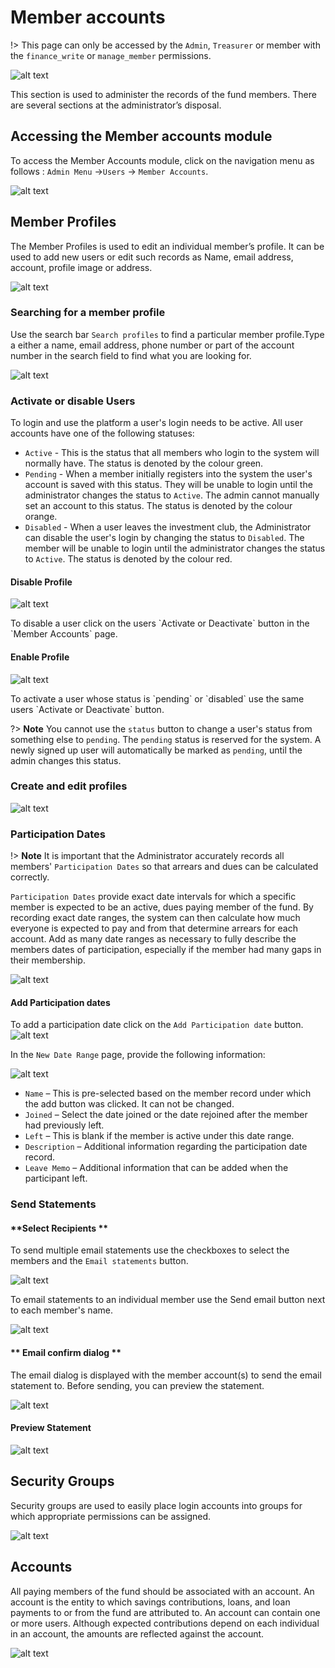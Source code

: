 # Member accounts
!> This page can only be accessed by the `Admin`, `Treasurer` or member with the `finance_write` or `manage_member` permissions.

![alt text](../images/9.0_Members_Banner.png ":size=x100 Member Accounts banner")

This section is used to administer the records of the fund members. There are several sections at the administrator’s disposal.

## Accessing the Member accounts module

To access the Member Accounts module, click on the navigation menu as follows : `Admin Menu` ->`Users` -> `Member Accounts`.


![alt text](../images/9.1_Members_Menu.png ":size=x150 Member Accounts menu")


## Member Profiles
The Member Profiles is used to edit an individual member’s profile. It can be used to add new users or edit such records as Name, email address, account, profile image or address.

![alt text](../images/9.1_Member_Profiles.png ":size=x300 Member profiles")

### Searching for a member profile

Use the search bar `Search profiles` to find a particular member profile.Type a either a name, email address, phone number or part of the account number in the search field to find what you are looking for.

![alt text](../images/9.1_Profiles_Search.png ":size=x300 Member profiles search")


### Activate or disable Users
To login and use the platform a user's login needs to be active. All user accounts have one of the following statuses:

  - `Active` - This is the status that all members who login to the system will normally have. The status is denoted by the colour green.
  - `Pending` - When a member initially registers into the system the user's account is saved with this status. They will be unable to login until the administrator changes the status to `Active`. The admin cannot manually set an account to this status. The status is denoted by the colour orange.
  - `Disabled` - When a user leaves the investment club, the Administrator can disable the user's login by changing the status to `Disabled`. The member will be unable to login until the administrator changes the status to `Active`. The status is denoted by the colour red.
  
<!-- tabs:start -->
#### **Disable Profile**
![alt text](../images/9.1.2_Disable_Active_Profiles.png ":size=x200 Disable profile")
<div>
To disable a user click on the  users `Activate or Deactivate` button in the `Member Accounts` page. 
</div>

#### **Enable Profile**
![alt text](../images/9.1.3_Enable_Disabled_Profile.png ":size=x200 Enable profile") 
<div>
To activate a user whose status is `pending` or `disabled` use the same users `Activate or Deactivate` button.
</div>
<!-- tabs:end -->

?> **Note** You cannot use the `status` button to change a user's status from something else to `pending`. The `pending` status is reserved for the system. A newly signed up user will automatically be marked as `pending`, until the admin changes this status. 

### Create and edit profiles
![alt text](../images/9.2_New_Profile.png "New profile page")

### Participation Dates
!> **Note** It is important that the Administrator accurately records all members' `Participation Dates` so that arrears and dues can be calculated correctly.

`Participation Dates` provide exact date intervals for which a specific member is expected to be an active, dues paying member of the fund. By recording exact date ranges, the system can then calculate how much everyone is expected to pay and from that determine arrears for each account. Add as many date ranges as necessary to fully describe the members dates of participation, especially if the member had many gaps in their membership.

![alt text](../images/9.2.2_Participation_Dates.png "participation dates")

####	Add Participation dates
To add a participation date click on the `Add Participation date` button.
![alt text](../images/9.2.4_Participation_Dates_Add_Button.png ":size=x100 participation dates tab")

In the `New Date Range` page, provide the following information:

![alt text](../images/9.2.3_Participation_Dates_Add.png ":size=x300 Add participation dates")

- `Name` – This is pre-selected based on the member record under which the add button was clicked. It can not be changed.
- `Joined` – Select the date joined or the date rejoined after the member had previously left.
- `Left` – This is blank if the member is active under this date range.
- `Description` – Additional information regarding the participation date record.
- `Leave Memo` – Additional information that can be added when the participant left.

<!-- ?> **Note** If there are no participation date records that include the current date, the member's account will be marked as `inactive`. -->

### Send Statements
<!-- tabs:start -->
#### **Select Recipients **
 To send multiple email statements use the checkboxes to select the members and the `Email statements` button. 

 ![alt text](../images/9.3.1_Email_Selected.png "Email statements to selected") 
 
 To email statements to an individual member use the Send email button next to each member's name.

![alt text](../images/9.3.2_Email_Individual.png ":size=x100 Email statements to individual")

#### ** Email confirm dialog **
The email dialog is displayed with the member account(s) to send the email statement to. Before sending, you can preview the statement.

![alt text](../images/9.3_Email_Statements.png ":size=x200 send statements dialog")

#### **Preview Statement**
 ![alt text](../images/9.3_Email_Preview.png ":size=x300 statement preview")

<!-- tabs:end -->

## Security Groups

Security groups are used to easily place login accounts into groups for which appropriate permissions can be assigned.

![alt text](../images/9.4_Security_groups.png ":size=x300  Security groups")


## Accounts
All paying members of the fund should be associated with an account. An account is the entity to which savings contributions, loans, and loan payments to or from the fund are attributed to. An account can contain one or more users. Although expected contributions depend on each individual in an account, the amounts are reflected against the account.

![alt text](../images/9.4_Accounts.png ":size=x300 Security groups")
 
